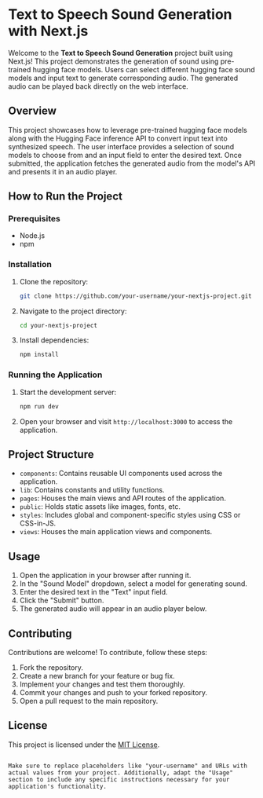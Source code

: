 # Text to Speech Sound Generation with Next.js

Welcome to the **Text to Speech Sound Generation** project built using Next.js! This project demonstrates the generation of sound using pre-trained hugging face models. Users can select different hugging face sound models and input text to generate corresponding audio. The generated audio can be played back directly on the web interface.

## Overview

This project showcases how to leverage pre-trained hugging face models along with the Hugging Face inference API to convert input text into synthesized speech. The user interface provides a selection of sound models to choose from and an input field to enter the desired text. Once submitted, the application fetches the generated audio from the model's API and presents it in an audio player.

## How to Run the Project

### Prerequisites

- Node.js 
- npm 

### Installation

1. Clone the repository:
   ```sh
   git clone https://github.com/your-username/your-nextjs-project.git
   ```
2. Navigate to the project directory:
   ```sh
   cd your-nextjs-project
   ```
3. Install dependencies:
   ```sh
   npm install
   ```

### Running the Application

1. Start the development server:
   ```sh
   npm run dev
   ```
2. Open your browser and visit `http://localhost:3000` to access the application.

## Project Structure

- `components`: Contains reusable UI components used across the application.
- `lib`: Contains constants and utility functions.
- `pages`: Houses the main views and API routes of the application.
- `public`: Holds static assets like images, fonts, etc.
- `styles`: Includes global and component-specific styles using CSS or CSS-in-JS.
- `views`: Houses the main application views and components.

## Usage

1. Open the application in your browser after running it.
2. In the "Sound Model" dropdown, select a model for generating sound.
3. Enter the desired text in the "Text" input field.
4. Click the "Submit" button.
5. The generated audio will appear in an audio player below.

## Contributing

Contributions are welcome! To contribute, follow these steps:

1. Fork the repository.
2. Create a new branch for your feature or bug fix.
3. Implement your changes and test them thoroughly.
4. Commit your changes and push to your forked repository.
5. Open a pull request to the main repository.

## License

This project is licensed under the [MIT License](LICENSE).
```

Make sure to replace placeholders like "your-username" and URLs with actual values from your project. Additionally, adapt the "Usage" section to include any specific instructions necessary for your application's functionality.
